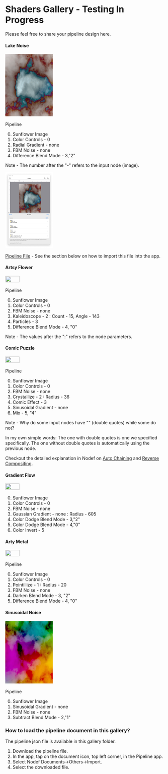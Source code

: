#  Shaders Gallery - Testing In Progress

Please feel free to share your pipeline design here.

#### Lake Noise
<img src=Lake.gif width="30%" height="30%">  

Pipeline

0. Sunflower Image
1. Color Controls - 0
2. Radial Gradient - none
3. FBM Noise - none
4. Difference Blend Mode - 3,"2"

Note - The number after the "-" refers to the input node (image). 

<img src=LakePipeline.jpg width="30%" height="30%">  

[Pipeline File](Lake.json) - See the section below on how to import this file into the app.

#### Artsy Flower
<img src=ArtsyFlower.gif width="30%" height="30%"> 

Pipeline

0. Sunflower Image
1. Color Controls - 0
2. FBM Noise - none
2. Kaleidoscope - 2 : Count - 15, Angle - 143
4. Particles - 3
5. Difference Blend Mode - 4, "0"

Note - The values after the ":" refers to the node parameters. 

#### Comic Puzzle
<img src=ComicPuzzle.gif width="30%" height="30%">  

Pipeline

0. Sunflower Image
1. Color Controls - 0
2. FBM Noise - none
3. Crystallize - 2 : Radius - 36
4. Comic Effect - 3
5. Sinusoidal Gradient - none
6. Mix - 5, "4"

Note - Why do some input nodes have "" (double quotes) while some do not? 

In my own simple words: The one with double quotes is one we specified specifically. The one without double quotes is automatically using the previous node.

Checkout the detailed explanation in Nodef on [Auto Chaining](https://github.com/Misfits-Rebels-Outcasts/Nodef/blob/main/documentation/AutoChaining.md) and [Reverse Compositing](https://github.com/Misfits-Rebels-Outcasts/Nodef/blob/main/documentation/ReverseCompositing.md).

#### Gradient Flow
<img src=GradientFlow.gif width="30%" height="30%"> 

0. Sunflower Image
1. Color Controls - 0
2. FBM Noise - none
3. Gaussian Gradient - none : Radius - 605
4. Color Dodge Blend Mode - 3,"2"
5. Color Dodge Blend Mode - 4,"0"
6. Color Invert - 5

#### Arty Metal
<img src=ArtyMetal.gif width="30%" height="30%"> 

Pipeline

0. Sunflower Image
1. Color Controls - 0
2. Pointillize - 1 : Radius - 20
3. FBM Noise - none
4. Darken Blend Mode - 3, "2"
5. Difference Blend Mode - 4, "0"

#### Sinusoidal Noise
<img src=SinusoidalNoise.gif width="30%" height="30%"> 

Pipeline

0. Sunflower Image
1. Sinusoidal Gradient - none
2. FBM Noise - none
4. Subtract Blend Mode - 2,"1"

### How to load the pipeline document in this gallery?

The pipeline json file is available in this gallery folder.

1. Download the pipeline file.
2. In the app, tap on the document icon, top left corner, in the Pipeline app.
3. Select Nodef Documents->Others->Import.
4. Select the downloaded file.

